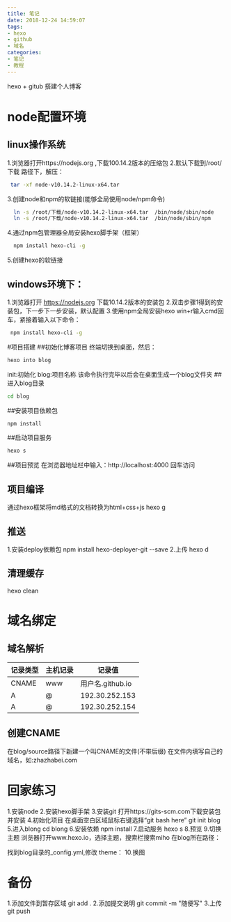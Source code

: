 ```yaml
---
title: 笔记
date: 2018-12-24 14:59:07
tags:
- hexo
- github
- 域名
categories:
- 笔记
- 教程
---
```

hexo + gitub 搭建个人博客
# node配置环境
## linux操作系统
1.浏览器打开https://nodejs.org ,下载100.14.2版本的压缩包
2.默认下载到/root/下载 路径下，解压：
```bash
 tar -xf node-v10.14.2-linux-x64.tar
```
3.创建node和npm的软链接(能够全局使用node/npm命令)
```bash
  ln -s /root/下载/node-v10.14.2-linux-x64.tar  /bin/node/sbin/node
  ln -s /root/下载/node-v10.14.2-linux-x64.tar  /bin/node/sbin/npm
```
4.通过npm包管理器全局安装hexo脚手架（框架）
```bash
  npm install hexo-cli -g
```
5.创建hexo的软链接

## windows环境下：
1.浏览器打开 https://nodejs.org 下载10.14.2版本的安装包
2.双击步骤1得到的安装包，下一步下一步安装，默认配置
3.使用npm全局安装hexo
 win+r输入cmd回车，紧接着输入以下命令：
```bash
 npm install hexo-cli -g
```
#项目搭建
##初始化博客项目
终端切换到桌面，然后：
```bash
hexo into blog
```
init:初始化
blog:项目名称
该命令执行完毕以后会在桌面生成一个blog文件夹
##进入blog目录
```bash
cd blog
```
##安装项目依赖包
```bash
npm install
```
##启动项目服务
```bash
hexo s
```
##项目预览
在浏览器地址栏中输入：http://localhost:4000 回车访问
## 项目编译
通过hexo框架将md格式的文档转换为html+css+js
hexo g
## 推送
1.安装deploy依赖包
npm install hexo-deployer-git --save
2.上传
hexo d
## 清理缓存
hexo clean

# 域名绑定
## 域名解析

记录类型|主机记录|记录值
-|-|-
CNAME|www|用户名.github.io
A|@|192.30.252.153
A|@|192.30.252.154

## 创建CNAME
在blog/source路径下新建一个叫CNAME的文件(不带后缀)
在文件内填写自己的域名，如:zhazhabei.com

# 回家练习
1.安装node
2.安装hexo脚手架
3.安装git
打开https://gits-scm.com下载安装包并安装
4.初始化项目
在桌面空白区域鼠标右键选择“git bash here”
git init blog
5.进入blong
cd blong
6.安装依赖
npm install
7.启动服务
hexo s
8.预览
9.切换主题
浏览器打开www.hexo.io，选择主题，搜索栏搜索miho
在blog所在路径：

找到blog目录的_config.yml,修改 theme：
10.换图
# 备份
1.添加文件到暂存区域
 git add .
2.添加提交说明
git commit -m "随便写"
3.上传
 git push